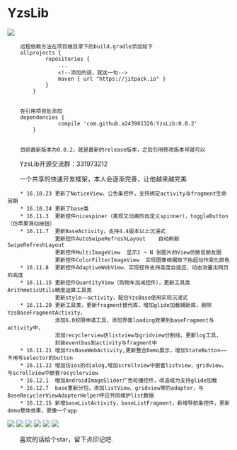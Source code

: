 # YzsLib

![](https://github.com/yaozs/YzsLib/tree/master/app/src/main/res/mipmap-xxxhdpi/icon.png) 
    
        远程依赖方法在项目根目录下的build.gradle添加如下
        allprojects {
        		repositories {
        			...
        			<!--添加的话，就这一句-->
        			maven { url "https://jitpack.io" }
        		}
        	}


        在引用项目处添加
        dependencies {
        	        compile 'com.github.a243981326:YzsLib:0.0.2'
        	}
        
        
        目前最新版本为0.0.2，就是最新的release版本，之后引用修改版本号就可以 
        YzsLib开源交流群：331973212
        
        一个共享的快速开发框架，本人会逐渐完善，让他越来越完美
        
        * 16.10.23 更新了NoticeView，公告条控件，支持绑定activity与fragment生命周期
        * 16.10.24 更新了base类
        * 16.11.3  更新控件nicespiner（美观又动画的自定义spinner），toggleButton（仿苹果滑动按钮）
        * 16.11.7  更新BaseActivity，支持4.4版本以上沉浸式
                   更新控件AutoSwipeRefreshLayout    自动刷新SwipeRefreshLayout
                   更新控件MultiImageView  显示1 ~ N 张图片的View仿微信朋友圈
                   更新控件ColorFilterImageView  实现图像根据按下抬起动作变化颜色
        * 16.11.8  更新控件AdaptiveWebView，实现控件支持高度自适应，动态测量出网页的高度
        * 16.11.15 更新控件QuantityView（购物车加减控件），更新工具类ArithmeticUtils精度运算工具类
                   更新style——activity，配合YzsBase使用实现沉浸式
        * 16.11.20 更新工具类，更新fragment替代库，增加glide加载辅助库，删除YzsBaseFragmentActivity，
                   添加6.0权限申请工具，添加界面loading效果到baseFragment与activity中，
                   添加recyclerview仿listview与gridview分割线，更新log工具，
                   封装eventbus到activity与fragment中
        * 16.11.21 增加YzsBaseWebActivity,更新整合Demo展示，增加StateButton——不用写selector的button
        * 16.11.22 增加仿ios的dialog,增加scrollview中嵌套listview，gridview，与scrollview中嵌套recyclerview
        * 16.12.1  增加AndroidImageSlider广告轮播控件，改造成为支持glide加载
        * 16.12.7  base重新分包，添加listView、gridview等的adapter，与BaseRecyclerViewAdapterHelper呼应共同维护list数据
        * 16.12.15 新增baseListActivity，baseListFragment，新增导航条控件，更新demo整体效果，更像一个app
        
![](https://github.com/yaozs/YzsLib/tree/master/app/src/main/res/mipmap-xxxhdpi/icon.png) 
![](https://github.com/yaozs/YzsLib/tree/master/app/src/main/res/mipmap-xxxhdpi/icon.png) 
![](https://github.com/yaozs/YzsLib/tree/master/app/src/main/res/mipmap-xxxhdpi/icon.png) 
![](https://github.com/yaozs/YzsLib/tree/master/app/src/main/res/mipmap-xxxhdpi/icon.png) 
![](https://github.com/yaozs/YzsLib/tree/master/app/src/main/res/mipmap-xxxhdpi/icon.png) 
![](https://github.com/yaozs/YzsLib/tree/master/app/src/main/res/mipmap-xxxhdpi/icon.png) 

        
        喜欢的话给个star，留下点印记吧.
